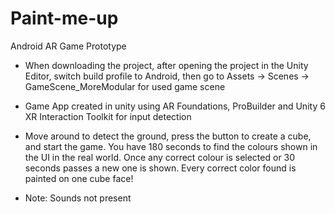 # Paint-me-up
Android AR Game Prototype

- When downloading the project, after opening the project in the Unity Editor, switch build profile to Android, then go to Assets -> Scenes -> GameScene_MoreModular for used game scene

- Game App created in unity using AR Foundations, ProBuilder and Unity 6 XR Interaction Toolkit for input detection
    
- Move around to detect the ground, press the button to create a cube, and start the game. You have 180 seconds to find the colours shown in the UI in the real world. Once any correct colour is selected or 30 seconds passes a new one is shown. Every correct color found is painted on one cube face!

- Note: Sounds not present